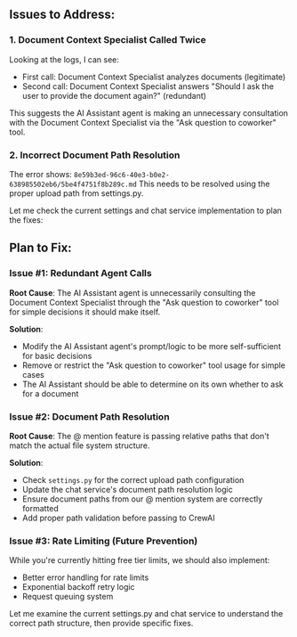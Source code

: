 ## Issues to Address:

### 1. __Document Context Specialist Called Twice__

Looking at the logs, I can see:

- First call: Document Context Specialist analyzes documents (legitimate)
- Second call: Document Context Specialist answers "Should I ask the user to provide the document again?" (redundant)

This suggests the AI Assistant agent is making an unnecessary consultation with the Document Context Specialist via the "Ask question to coworker" tool.

### 2. __Incorrect Document Path Resolution__

The error shows: `8e59b3ed-96c6-40e3-b0e2-638985502eb6/5be4f4751f8b289c.md` This needs to be resolved using the proper upload path from settings.py.

Let me check the current settings and chat service implementation to plan the fixes:

## Plan to Fix:

### __Issue #1: Redundant Agent Calls__

__Root Cause__: The AI Assistant agent is unnecessarily consulting the Document Context Specialist through the "Ask question to coworker" tool for simple decisions it should make itself.

__Solution__:

- Modify the AI Assistant agent's prompt/logic to be more self-sufficient for basic decisions
- Remove or restrict the "Ask question to coworker" tool usage for simple cases
- The AI Assistant should be able to determine on its own whether to ask for a document

### __Issue #2: Document Path Resolution__

__Root Cause__: The @ mention feature is passing relative paths that don't match the actual file system structure.

__Solution__:

- Check `settings.py` for the correct upload path configuration
- Update the chat service's document path resolution logic
- Ensure document paths from our @ mention system are correctly formatted
- Add proper path validation before passing to CrewAI

### __Issue #3: Rate Limiting (Future Prevention)__

While you're currently hitting free tier limits, we should also implement:

- Better error handling for rate limits
- Exponential backoff retry logic
- Request queuing system

Let me examine the current settings.py and chat service to understand the correct path structure, then provide specific fixes.
